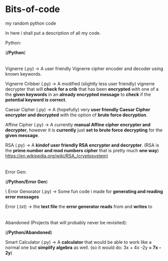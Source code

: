 # Bits-of-code
my random python code

In here i shall put a description of all my code.


 Python:

(**/Python**)
\
\
\
 Vignerre (.py) -> A user friendly Vignerre cipher encoder and decoder using known keywords.

 Vignerre Cribber (.py) -> A modified (slightly less user friendly) vignerre decrypter that will **check for a crib** that has been **encrypted** with one of a the **given keywords** in an **already encrypted message** to **check** if the **potential keyword is correct**.
 
 Caesar Cipher (.py) -> A (hopefully) very **user friendly Caesar Cipher encrypter and decrypted** with the option of **brute force decryption**.

 Affine Cipher (.py) -> A currently **manual Affine cipher encrypter and decrypter**, however it is **currently** just **set to brute force decrypting** for the **given message**.

 RSA (.py) -> A **kindof user friendly RSA encrypter and decrypter**. (RSA is the **prime number and mod numbers cipher** that is pretty much **one way**) https://en.wikipedia.org/wiki/RSA_(cryptosystem)
\
\
\
   Error Gen:

  (**/Python/Error Gen**)
  
   \\ Error Genorator (.py) -> Some fun code i made for **generating and reading error messages**

   Error (.txt) -> the **text file** the **error generator reads** from and **writes** to
\
\
\
  Abandoned (Projects that will probably never be revisited):
  
  (**/Python/Abandoned**)
  
   Smart Calculator (.py) -> A **calculator** that would be able to work like a normal one but **simplify algebra** as well. (so it would do: 3x + 4x -2y **= 7x - 2y**)
